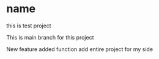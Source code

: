 # name
this is test project 

This is main branch for this project 

New feature added function add entire project for my side
